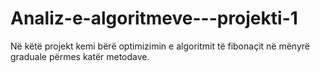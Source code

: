 # Analiz-e-algoritmeve---projekti-1
Në këtë projekt kemi bërë optimizimin e algoritmit të fibonaçit në mënyrë graduale përmes katër metodave.
